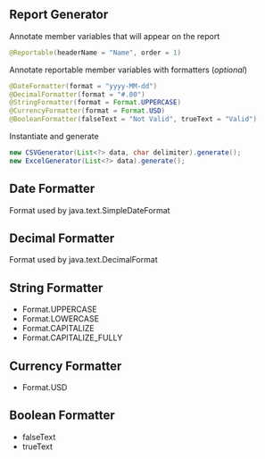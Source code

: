 ## Report Generator ##

Annotate member variables that will appear on the report

```java
@Reportable(headerName = "Name", order = 1)
```

Annotate reportable member variables with formatters (*optional*)

```java
@DateFormatter(format = "yyyy-MM-dd")
@DecimalFormatter(format = "#.00")
@StringFormatter(format = Format.UPPERCASE)
@CurrencyFormatter(format = Format.USD)
@BooleanFormatter(falseText = "Not Valid", trueText = "Valid")
```

Instantiate and generate

```java
new CSVGenerator(List<?> data, char delimiter).generate();
new ExcelGenerator(List<?> data).generate();
```

## Date Formatter ##

Format used by java.text.SimpleDateFormat

## Decimal Formatter ##

Format used by java.text.DecimalFormat

## String Formatter ##

- Format.UPPERCASE
- Format.LOWERCASE
- Format.CAPITALIZE
- Format.CAPITALIZE_FULLY

## Currency Formatter ##

- Format.USD

## Boolean Formatter ##

- falseText
- trueText

